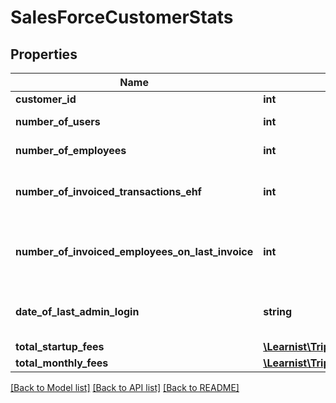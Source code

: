 # SalesForceCustomerStats

## Properties
Name | Type | Description | Notes
------------ | ------------- | ------------- | -------------
**customer_id** | **int** | Customer Id | [optional] 
**number_of_users** | **int** | Number of users | [optional] 
**number_of_employees** | **int** | Number of employees | [optional] 
**number_of_invoiced_transactions_ehf** | **int** | Number of invoiced transactions EHF | [optional] 
**number_of_invoiced_employees_on_last_invoice** | **int** | Number of invoiced employees on last invoice | [optional] 
**date_of_last_admin_login** | **string** | Last Admin login to Tripletex date | [optional] 
**total_startup_fees** | [**\Learnist\Tripletex\Model\TlxNumber**](TlxNumber.md) |  | [optional] 
**total_monthly_fees** | [**\Learnist\Tripletex\Model\TlxNumber**](TlxNumber.md) |  | [optional] 

[[Back to Model list]](../../README.md#documentation-for-models) [[Back to API list]](../../README.md#documentation-for-api-endpoints) [[Back to README]](../../README.md)

